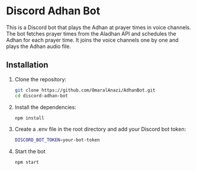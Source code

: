 # Discord Adhan Bot

This is a Discord bot that plays the Adhan at prayer times in voice channels. The bot fetches prayer times from the Aladhan API and schedules the Adhan for each prayer time. It joins the voice channels one by one and plays the Adhan audio file.

## Installation

1. Clone the repository:

   ```bash
   git clone https://github.com/OmaralAnazi/AdhanBot.git
   cd discord-adhan-bot
   ```

2. Install the dependencies:

   ```bash
   npm install
   ```

3. Create a .env file in the root directory and add your Discord bot token:

   ```bash
   DISCORD_BOT_TOKEN=your-bot-token
   ```

4. Start the bot

   ```bash
   npm start
   ```
